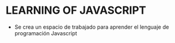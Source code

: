 # LEARNING OF JAVASCRIPT
- Se crea un espacio de trabajado para aprender el lenguaje de programación Javascript 
